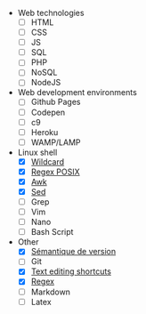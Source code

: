 ---
---

- Web technologies
  - [ ] HTML
  - [ ] CSS
  - [ ] JS
  - [ ] SQL
  - [ ] PHP
  - [ ] NoSQL
  - [ ] NodeJS

- Web development environments
  - [ ] Github Pages
  - [ ] Codepen
  - [ ] c9
  - [ ] Heroku
  - [ ] WAMP/LAMP

- Linux shell
  - [x] [Wildcard](wildcard.md)
  - [x] [Regex POSIX](regex-posix.md)
  - [x] [Awk](awk.md)
  - [x] [Sed](sed.md)
  - [ ] Grep
  - [ ] Vim
  - [ ] Nano
  - [ ] Bash Script

- Other
  - [x] [Sémantique de version](semver.md)
  - [ ] Git
  - [x] [Text editing shortcuts](text-editing.md)
  - [x] [Regex](regex.md)
  - [ ] Markdown
  - [ ] Latex
